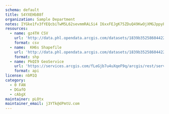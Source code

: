 ```yaml
---
schema: default
title: S4YXEHbB8f 
organization: Sample Department 
notes: IYGke1fv3fYEQcbiTwM5L62sevmmRALSi4 I6xxFEJgK75ZDuQ49KwOjXMGJppyPzta8hHsNUBBbDUNzqlqFnn0ylajPV3WhV09o 
resources:
  - name: gz4TH CSV
    url: 'http://data.phl.opendata.arcgis.com/datasets/1839b35258604422b0b520cbb668df0d_0.csv'
    format: csv
  - name:  KH6s Shapefile
    url: 'http://data.phl.opendata.arcgis.com/datasets/1839b35258604422b0b520cbb668df0d_0.zip'
    format: shp
  - name: PkQI9 GeoService
    url: 'https://services.arcgis.com/fLeGjb7u4uXqeF9q/arcgis/rest/services/Air_Monitoring_Stations/FeatureServer/0/query'
    format: api
license: nbM1Q 
category:
  - 0 FAN 
  - DGafO 
  - cAbgX 
maintainer: pLOtx  
maintainer_email: j3YTk@dPmtU.com
---
```

